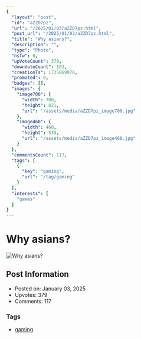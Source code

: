 ```yaml
---
{
  "layout": "post",
  "id": "aZZD7pz",
  "url": "/2025/01/03/aZZD7pz.html",
  "post_url": "/2025/01/03/aZZD7pz.html",
  "title": "Why asians?",
  "description": "",
  "type": "Photo",
  "nsfw": 0,
  "upVoteCount": 379,
  "downVoteCount": 103,
  "creationTs": 1735869970,
  "promoted": 0,
  "badges": [],
  "images": {
    "image700": {
      "width": 700,
      "height": 821,
      "url": "/assets/media/aZZD7pz_image700.jpg"
    },
    "image460": {
      "width": 460,
      "height": 539,
      "url": "/assets/media/aZZD7pz_image460.jpg"
    }
  },
  "commentsCount": 117,
  "tags": [
    {
      "key": "gaming",
      "url": "/tag/gaming"
    }
  ],
  "interests": [
    "games"
  ]
}
---
```


# Why asians?

![Why asians?](/assets/media/aZZD7pz_image700.jpg)

## Post Information

- Posted on: January 03, 2025
- Upvotes: 379
- Comments: 117

### Tags

- [gaming](/tag/gaming)
